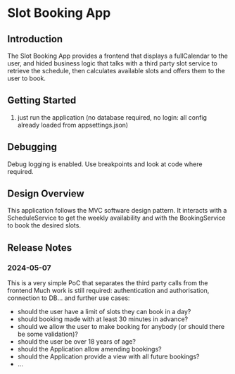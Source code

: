 # Slot Booking App

## Introduction
The Slot Booking App provides a frontend that displays a fullCalendar to the user, 
and hided business logic that talks with a third party slot service to retrieve the schedule, 
then calculates available slots and offers them to the user to book.

## Getting Started
1. just run the application (no database required, no login: all config already loaded from appsettings.json)

## Debugging
Debug logging is enabled. 
Use breakpoints and look at code where required.

## Design Overview
This application follows the MVC software design pattern. 
It interacts with a ScheduleService to get the weekly availability
and with the BookingService to book the desired slots.

## Release Notes
### 2024-05-07
This is a very simple PoC that separates the third party calls from the frontend
Much work is still required: authentication and authorisation, connection to DB... 
and further use cases:
- should the user have a limit of slots they can book in a day?
- should booking made with at least 30 minutes in advance?
- should we allow the user to make booking for anybody (or should there be some validation)?
- should the user be over 18 years of age?
- should the Application allow amending bookings?
- should the Application provide a view with all future bookings?
- ...

